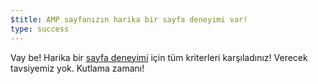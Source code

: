 ```yaml
---
$title: AMP sayfanızın harika bir sayfa deneyimi var!
type: success
---
```


Vay be! Harika bir [sayfa deneyimi](https://developers.google.com/search/docs/guides/page-experience?hl=tr) için tüm kriterleri karşıladınız! Verecek tavsiyemiz yok. Kutlama zamanı!
